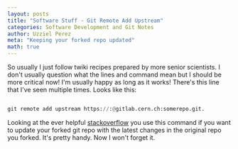 ```yaml
---
layout: posts
title: "Software Stuff - Git Remote Add Upstream"
categories: Software Development and Git Notes
author: Uzziel Perez
meta: "Keeping your forked repo updated"
math: true
---
```


So usually I just follow twiki recipes prepared by more senior scientists.
I don't usually question what the lines and command mean but I should be more critical now! I'm usually happy as long as it works! There's this line that I've seen multiple times. Looks like this:

```python

git remote add upstream https://:@gitlab.cern.ch:somerepo.git.

```
Looking at the ever helpful [stackoverflow](https://stackoverflow.com/questions/8948803/what-does-git-remote-add-upstream-help-achieve/8948828) you use this command if you want to update your forked git repo with the latest changes in the original repo you forked. It's pretty handy. Now I won't forget it.
